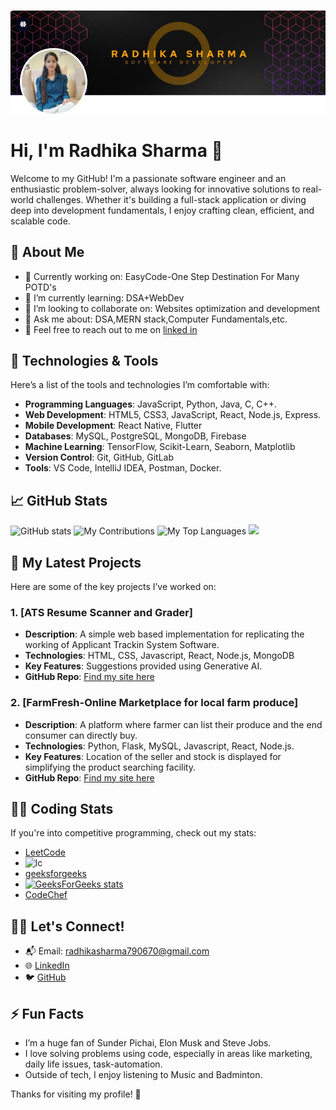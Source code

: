 ![](https://github.com/Radhikasha/Radhikasha/blob/67189f68e00d39e6ecb985f37316520cddfaf739/Screenshot%202024-11-25%20142041.png)

# Hi, I'm Radhika Sharma 👋

Welcome to my GitHub! I'm a passionate software engineer and an enthusiastic problem-solver, always looking for innovative solutions to real-world challenges. Whether it's building a full-stack application or diving deep into development fundamentals, I enjoy crafting clean, efficient, and scalable code.

## 🚀 About Me

- 🔭 Currently working on: EasyCode-One Step Destination For Many POTD's
- 🌱 I’m currently learning: DSA+WebDev
- 👯 I’m looking to collaborate on: Websites optimization and development
- 🤔 Ask me about: DSA,MERN stack,Computer Fundamentals,etc.
- 💬 Feel free to reach out to me on [linked in](www.linkedin.com/in/radhika-sharma-773a80273)

## 🔧 Technologies & Tools

Here’s a list of the tools and technologies I’m comfortable with:

- **Programming Languages**: JavaScript, Python, Java, C, C++.
- **Web Development**: HTML5, CSS3, JavaScript, React, Node.js, Express.
- **Mobile Development**: React Native, Flutter
- **Databases**: MySQL, PostgreSQL, MongoDB, Firebase
- **Machine Learning**: TensorFlow, Scikit-Learn, Seaborn, Matplotlib
- **Version Control**: Git, GitHub, GitLab
- **Tools**: VS Code, IntelliJ IDEA, Postman, Docker.

## 📈 GitHub Stats

![GitHub stats](https://github-readme-streak-stats.herokuapp.com/?user=Radhikasha&theme=vue-dark&hide_border=true)
![My Contributions](https://github-readme-stats.vercel.app/api?username=Radhikasha&theme=vue-dark&show_icons=true&hide_border=true&count_private=true)
![My Top Languages](https://github-readme-stats.vercel.app/api/top-langs/?username=Radhikasha&theme=vue-dark&show_icons=true&hide_border=true&layout=compact)
![](https://github-profile-trophy.vercel.app/?username=Sauhard04&theme=dard_dimmed)

## 📌 My Latest Projects

Here are some of the key projects I’ve worked on:

### 1. [ATS Resume Scanner and Grader]
- **Description**: A simple web based implementation for replicating the working of Applicant Trackin System Software.
- **Technologies**: HTML, CSS, Javascript, React, Node.js, MongoDB
- **Key Features**: Suggestions provided using Generative AI.
- **GitHub Repo**: [Find my site here]()

### 2. [FarmFresh-Online Marketplace for local farm produce]
- **Description**: A platform where farmer can list their produce and the end consumer can directly buy.
- **Technologies**: Python, Flask, MySQL, Javascript, React, Node.js.
- **Key Features**: Location of the seller and stock is displayed for simplifying the product searching facility.
- **GitHub Repo**: [Find my site here]()

## 🧑‍💻 Coding Stats

If you're into competitive programming, check out my stats:

- [LeetCode](https://leetcode.com/u/Radhika_021/)
- ![lc](https://leetcard.jacoblin.cool/Radhika_021?theme=dark&font=Francois%20One&ext=heatmap)
- [geeksforgeeks](https://www.geeksforgeeks.org/user/radhikasha7v9e/)
- [![GeeksForGeeks stats](https://gfgstatscard.vercel.app/radhikasha7v9e)](https://www.geeksforgeeks.org/user/radhikasha7v9e/)
- [CodeChef](https://www.codechef.com/users/radhikasharma7)

## 👯‍♂️ Let's Connect!

- 📬 Email: radhikasharma790670@gmail.com
- 🌐 [LinkedIn](www.linkedin.com/in/radhika-sharma-773a80273)
- 🐦 [GitHub](https://github.com/Radhikasha)


## ⚡ Fun Facts

- I’m a huge fan of Sunder Pichai, Elon Musk and Steve Jobs. 
- I love solving problems using code, especially in areas like marketing, daily life issues, task-automation.
- Outside of tech, I enjoy listening to Music and Badminton.

Thanks for visiting my profile! 🚀

